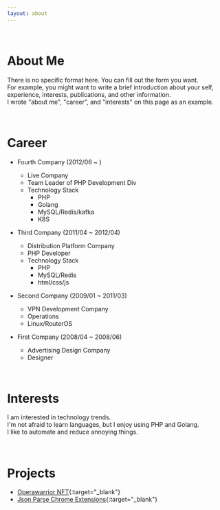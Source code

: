 ```yaml
---
layout: about 
---
```


<br/>

# About Me
There is no specific format here. You can fill out the form you want.  
For example, you might want to write a brief introduction about your self, experience, interests, publications, and other information.  
I wrote "about me", "career", and "interests" on this page as an example.  

<br/>

# Career
* Fourth Company (2012/06 ~ )
  * Live Company
  * Team Leader of PHP Development Div
  * Technology Stack
    * PHP
    * Golang
    * MySQL/Redis/kafka
    * K8S
  
* Third Company (2011/04 ~ 2012/04)
  * Distribution Platform Company
  * PHP Developer
  * Technology Stack
    * PHP
    * MySQL/Redis
    * html/css/js
    
* Second Company (2009/01 ~ 2011/03)
  * VPN Development Company
  * Operations
  * Linux/RouterOS

* First Company (2008/04 ~ 2008/06)
  * Advertising Design Company
  * Designer

<br/>

# Interests
I am interested in technology trends.<br>
I'm not afraid to learn languages, but I enjoy using PHP and Golang.<br>
I like to automate and reduce annoying things.<br>


<br/>

# Projects
* [Operawarrior NFT](https://www.operawarrior.com/){:target="\_blank"}
* [Json Parse Chrome Extensions](https://chrome.google.com/webstore/detail/jsonbjs/elkijihmlkiopckafeadaodcaifolkjb){:target="\_blank"}
